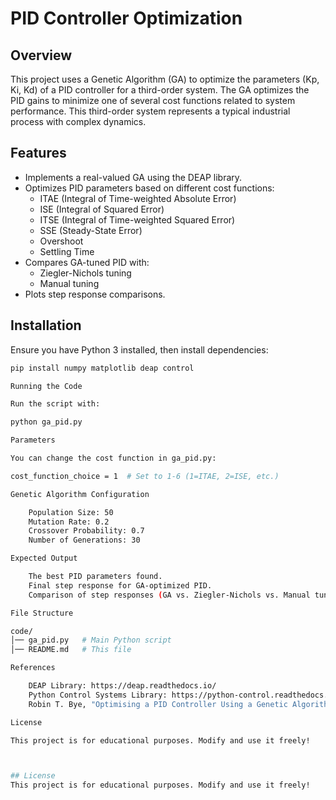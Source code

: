 # PID Controller Optimization

## Overview
This project uses a Genetic Algorithm (GA) to optimize the parameters (Kp, Ki, Kd) of a PID controller for a third-order system. The GA optimizes the PID gains to minimize one of several cost functions related to system performance. This third-order system represents a typical industrial process with complex dynamics.

## Features
- Implements a real-valued GA using the DEAP library.
- Optimizes PID parameters based on different cost functions:
  - ITAE (Integral of Time-weighted Absolute Error)
  - ISE (Integral of Squared Error)
  - ITSE (Integral of Time-weighted Squared Error)
  - SSE (Steady-State Error)
  - Overshoot
  - Settling Time
- Compares GA-tuned PID with:
  - Ziegler-Nichols tuning
  - Manual tuning
- Plots step response comparisons.

## Installation
Ensure you have Python 3 installed, then install dependencies:
```bash
pip install numpy matplotlib deap control

Running the Code

Run the script with:

python ga_pid.py

Parameters

You can change the cost function in ga_pid.py:

cost_function_choice = 1  # Set to 1-6 (1=ITAE, 2=ISE, etc.)

Genetic Algorithm Configuration

    Population Size: 50
    Mutation Rate: 0.2
    Crossover Probability: 0.7
    Number of Generations: 30

Expected Output

    The best PID parameters found.
    Final step response for GA-optimized PID.
    Comparison of step responses (GA vs. Ziegler-Nichols vs. Manual tuning).

File Structure

code/
│── ga_pid.py   # Main Python script
│── README.md   # This file

References

    DEAP Library: https://deap.readthedocs.io/
    Python Control Systems Library: https://python-control.readthedocs.io/
    Robin T. Bye, "Optimising a PID Controller Using a Genetic Algorithm," 2012 (Used as inspiration for methodology and cost function selection).

License

This project is for educational purposes. Modify and use it freely!



## License
This project is for educational purposes. Modify and use it freely!

